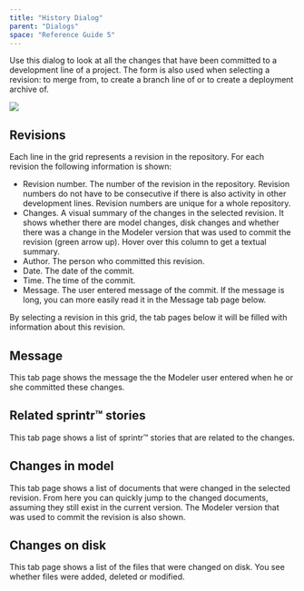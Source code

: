 ```yaml
---
title: "History Dialog"
parent: "Dialogs"
space: "Reference Guide 5"
---
```

Use this dialog to look at all the changes that have been committed to a development line of a project. The form is also used when selecting a revision: to merge from, to create a branch line of or to create a deployment archive of.

![](attachments/524303/688138.png)

## Revisions

Each line in the grid represents a revision in the repository. For each revision the following information is shown:

*   Revision number. The number of the revision in the repository. Revision numbers do not have to be consecutive if there is also activity in other development lines. Revision numbers are unique for a whole repository.
*   Changes. A visual summary of the changes in the selected revision. It shows whether there are model changes, disk changes and whether there was a change in the Modeler version that was used to commit the revision (green arrow up). Hover over this column to get a textual summary.
*   Author. The person who committed this revision.
*   Date. The date of the commit.
*   Time. The time of the commit.
*   Message. The user entered message of the commit. If the message is long, you can more easily read it in the Message tab page below.

By selecting a revision in this grid, the tab pages below it will be filled with information about this revision.

## Message

This tab page shows the message the the Modeler user entered when he or she committed these changes.

## Related sprintr™ stories

This tab page shows a list of sprintr™ stories that are related to the changes.

## Changes in model

This tab page shows a list of documents that were changed in the selected revision. From here you can quickly jump to the changed documents, assuming they still exist in the current version. The Modeler version that was used to commit the revision is also shown.

## Changes on disk

This tab page shows a list of the files that were changed on disk. You see whether files were added, deleted or modified.
